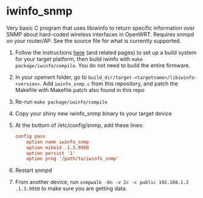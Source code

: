 # iwinfo_snmp

Very basic C program that uses libiwinfo to return specific information over SNMP about hard-coded wireless interfaces in OpenWRT. Requires snmpd on your router/AP. See the source file for what is currently supported.

1. Follow the instructions [here](https://openwrt.org/docs/guide-developer/toolchain/single.package) (and related pages) to set up a build system for your target platform, then build iwinfo with `make package/iwinfo/compile`. You do not need to build the entire firmware.
2. In your openwrt folder, go to `build_dir/target-<targetname>/libiwinfo-<version>`. Add `iwinfo_snmp.c` from this repository, and patch the Makefile with Makefile.patch also found in this repo
3. Re-run `make package/iwinfo/compile`
4. Copy your shiny new iwinfo_snmp binary to your target device
5. At the bottom of /etc/config/snmp, add these lines:

    ```conf
    config pass
        option name iwinfo_snmp
        option miboid .1.3.9950
        option persist '1'
        option prog '/path/to/iwinfo_snmp'
    ```
6. Restart snmpd
7. From another device, run `snmpwalk -On -v 2c -c public 192.168.1.2 .1.3.9950` to make sure you are getting data.
